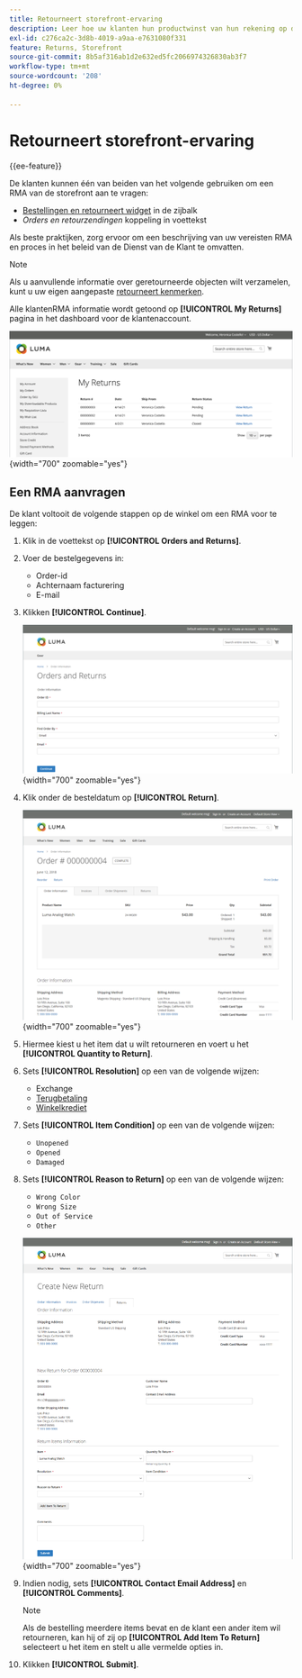 ```yaml
---
title: Retourneert storefront-ervaring
description: Leer hoe uw klanten hun productwinst van hun rekening op de winkel kunnen beheren.
exl-id: c276ca2c-3d8b-4019-a9aa-e7631080f331
feature: Returns, Storefront
source-git-commit: 8b5af316ab1d2e632ed5fc2066974326830ab3f7
workflow-type: tm+mt
source-wordcount: '208'
ht-degree: 0%

---
```


# Retourneert storefront-ervaring

{{ee-feature}}

De klanten kunnen één van beiden van het volgende gebruiken om een RMA van de storefront aan te vragen:

- [Bestellingen en retourneert widget](../content-design/widget-orders-returns.md) in de zijbalk
- _Orders en retourzendingen_ koppeling in voettekst

Als beste praktijken, zorg ervoor om een beschrijving van uw vereisten RMA en proces in het beleid van de Dienst van de Klant te omvatten.

>[!NOTE]
>
>Als u aanvullende informatie over geretourneerde objecten wilt verzamelen, kunt u uw eigen aangepaste [retourneert kenmerken](attributes-returns.md).

Alle klantenRMA informatie wordt getoond op **[!UICONTROL My Returns]** pagina in het dashboard voor de klantenaccount.

![Mijn retour](./assets/my-returns-page.png){width="700" zoomable="yes"}

## Een RMA aanvragen

De klant voltooit de volgende stappen op de winkel om een RMA voor te leggen:

1. Klik in de voettekst op **[!UICONTROL Orders and Returns]**.

1. Voer de bestelgegevens in:

   - Order-id
   - Achternaam facturering
   - E-mail

1. Klikken **[!UICONTROL Continue]**.

   ![Orders en retourzendingen](./assets/storefront-orders-and-returns.png){width="700" zoomable="yes"}

1. Klik onder de besteldatum op **[!UICONTROL Return]**.

   ![Bestelgegevens](./assets/storefront-orders-and-returns-order-information.png){width="700" zoomable="yes"}

1. Hiermee kiest u het item dat u wilt retourneren en voert u het **[!UICONTROL Quantity to Return]**.

1. Sets **[!UICONTROL Resolution]** op een van de volgende wijzen:

   - Exchange
   - [Terugbetaling](../customers/refunds-customer-account.md)
   - [Winkelkrediet](../customers/store-credit-using.md)

1. Sets **[!UICONTROL Item Condition]** op een van de volgende wijzen:

   - `Unopened`
   - `Opened`
   - `Damaged`

1. Sets **[!UICONTROL Reason to Return]** op een van de volgende wijzen:

   - `Wrong Color`
   - `Wrong Size`
   - `Out of Service`
   - `Other`

   ![Nieuwe return maken](./assets/storefront-orders-and-returns-create-new-return.png){width="700" zoomable="yes"}

1. Indien nodig, sets **[!UICONTROL Contact Email Address]** en **[!UICONTROL Comments]**.

   >[!NOTE]
   >
   >Als de bestelling meerdere items bevat en de klant een ander item wil retourneren, kan hij of zij op **[!UICONTROL Add Item To Return]** selecteert u het item en stelt u alle vermelde opties in.

1. Klikken **[!UICONTROL Submit]**.
